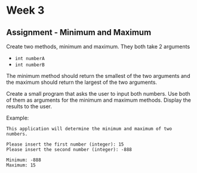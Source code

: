 # Week 3

## Assignment - Minimum and Maximum

Create two methods, minimum and maximum. They both take 2 arguments
* `int numberA`
* `int numberB`

The minimum method should return the smallest of the two arguments and the maximum should return the largest of the two arguments.

Create a small program that asks the user to input both numbers. Use both of them as arguments for the minimum and maximum methods. Display the results to the user.

Example:

```
This application will determine the minimum and maximum of two numbers.

Please insert the first number (integer): 15
Please insert the second number (integer): -888

Minimum: -888
Maximum: 15
```
